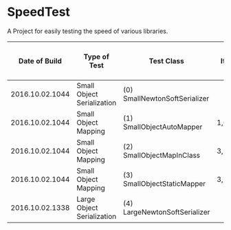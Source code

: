 # SpeedTest
A Project for easily testing the speed of various libraries.

| Date of Build | Type of Test |  Test Class | Number of Iterations in 5 minutes | Average time for operation in ms |
|---------------|--------------|-------------|----------------------------------:|---------------------------------:|
|2016.10.02.1044|Small Object Serialization|(0) SmallNewtonSoftSerializer|53,121,984|0.00565|
|2016.10.02.1044|Small Object Mapping|(1) SmallObjectAutoMapper|1,055,900,160|0.00028|
|2016.10.02.1044|Small Object Mapping|(2) SmallObjectMapInClass|3,124,084,473|0.00010|
|2016.10.02.1044|Small Object Mapping|(3) SmallObjectStaticMapper|3,198,164,000|0.00009|
|2016.10.02.1338|Large Object Serialization|(4) LargeNewtonSoftSerializer|1,606,965|0.18669|

